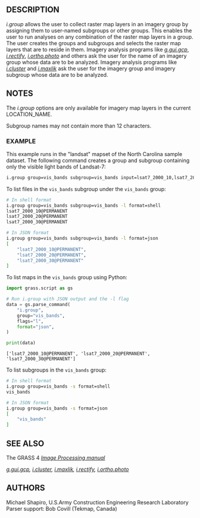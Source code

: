 ## DESCRIPTION

*i.group* allows the user to collect raster map layers in an imagery
group by assigning them to user-named subgroups or other groups. This
enables the user to run analyses on any combination of the raster map
layers in a group. The user creates the groups and subgroups and selects
the raster map layers that are to reside in them. Imagery analysis
programs like *[g.gui.gcp](g.gui.gcp.md)*, *[i.rectify](i.rectify.md)*,
*[i.ortho.photo](i.ortho.photo.md)* and others ask the user for the name
of an imagery group whose data are to be analyzed. Imagery analysis
programs like *[i.cluster](i.cluster.md)* and *[i.maxlik](i.maxlik.md)*
ask the user for the imagery group and imagery subgroup whose data are
to be analyzed.

## NOTES

The *i.group* options are only available for imagery map layers in the
current LOCATION_NAME.

Subgroup names may not contain more than 12 characters.

### EXAMPLE

This example runs in the "landsat" mapset of the North Carolina sample
dataset. The following command creates a group and subgroup containing
only the visible light bands of Landsat-7:

```sh
i.group group=vis_bands subgroup=vis_bands input=lsat7_2000_10,lsat7_2000_20,lsat7_2000_30
```

To list files in the `vis_bands` subgroup under the `vis_bands` group:

```sh
# In shell format
i.group group=vis_bands subgroup=vis_bands -l format=shell
lsat7_2000_10@PERMANENT
lsat7_2000_20@PERMANENT
lsat7_2000_30@PERMANENT

# In JSON format
i.group group=vis_bands subgroup=vis_bands -l format=json
[
    "lsat7_2000_10@PERMANENT",
    "lsat7_2000_20@PERMANENT",
    "lsat7_2000_30@PERMANENT"
]
```

To list maps in the `vis_bands` group using Python:

```python
import grass.script as gs

# Run i.group with JSON output and the -l flag
data = gs.parse_command(
    "i.group",
    group="vis_bands",
    flags="l",
    format="json",
)

print(data)
```

```text
['lsat7_2000_10@PERMANENT', 'lsat7_2000_20@PERMANENT', 'lsat7_2000_30@PERMANENT']
```

To list subgroups in the `vis_bands` group:

```sh
# In shell format
i.group group=vis_bands -s format=shell
vis_bands

# In JSON format
i.group group=vis_bands -s format=json
[
    "vis_bands"
]
```

## SEE ALSO

The GRASS 4 *[Image Processing
manual](https://grass.osgeo.org/gdp/imagery/grass4_image_processing.pdf)*

*[g.gui.gcp](g.gui.gcp.md), [i.cluster](i.cluster.md),
[i.maxlik](i.maxlik.md), [i.rectify](i.rectify.md),
[i.ortho.photo](i.ortho.photo.md)*

## AUTHORS

Michael Shapiro, U.S.Army Construction Engineering Research Laboratory  
Parser support: Bob Covill (Tekmap, Canada)

